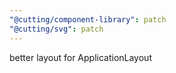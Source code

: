 ```yaml
---
"@cutting/component-library": patch
"@cutting/svg": patch
---
```


better layout for ApplicationLayout
